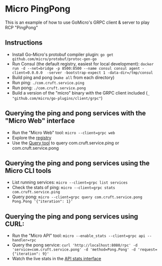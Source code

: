 # Micro PingPong

This is an example of how to use GoMicro's GRPC client & server to play RCP "PingPong"


## Instructions
* Install Go-Micro's protobuf compiler plugin: `go get github.com/micro/protobuf/protoc-gen-go`
* Run Consul (the default registry, easiest for local development): `docker run -d --net=bridge -p 8500:8500 --name consul consul agent -client=0.0.0.0  -server -bootstrap-expect 1 -data-dir=/tmp/consul`
* Build ping and pong (`make all` from each directory)
* Run ping: `./com.cruft.service.ping`
* Run pong: `./com.cruft.service.pong`
* Build a version of the "micro" binary with the GRPC client included (`_ "github.com/micro/go-plugins/client/grpc"`)


## Querying the ping and pong services with the "Micro Web" interface
* Run the "Micro Web" tool: `micro --client=grpc web`
* Explore the [registry](http://localhost:8082/registry)
* Use the [Query tool](http://localhost:8082/query) to query com.cruft.service.ping or com.cruft.service.pong


## Querying the ping and pong services using the Micro CLI tools
* List running services: `micro --client=grpc list services`
* Check the stats of ping: `micro --client=grpc stats com.cruft.service.ping`
* Query pong: `micro --client=grpc query com.cruft.service.pong Pong.Pong '{"iteration": 1}'`


## Querying the ping and pong services using CURL:
* Run the "Micro API" tool: `micro --enable_stats --client=grpc api --handler=rpc`
* Query the pong service: `curl 'http://localhost:8080/rpc' -d 'service=com.cruft.service.pong' -d 'method=Pong.Pong' -d 'request={"iteration": 9}'`
* Watch the live stats in the [API stats interface](http://localhost:8080/stats)
